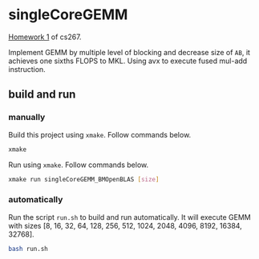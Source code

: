 # singleCoreGEMM

[Homework 1](https://sites.google.com/lbl.gov/cs267-spr2022/hw-1) of cs267.

Implement GEMM by multiple level of blocking and decrease size of `AB`,
it achieves one sixths FLOPS to MKL.
Using avx to execute fused mul-add instruction.

## build and run

### manually

Build this project using `xmake`.
Follow commands below.

``` bash
xmake
```

Run using `xmake`.
Follow commands below.

``` bash
xmake run singleCoreGEMM_BMOpenBLAS [size]
```

### automatically

Run the script `run.sh` to build and run automatically.
It will execute GEMM with sizes [8, 16, 32, 64, 128, 256, 512, 1024, 2048, 4096, 8192, 16384, 32768].

``` bash
bash run.sh
```
